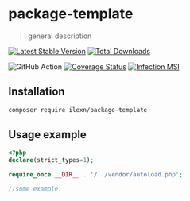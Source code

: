 # package-template
> general description

[![Latest Stable Version](https://poser.pugx.org/ilexn/package-template/v/stable)](https://packagist.org/packages/ilexn/package-template)
[![Total Downloads](https://poser.pugx.org/ilexn/package-template/downloads)](https://packagist.org/packages/ilexn/package-template)

![GitHub Action](https://github.com/iLexN/package-template/workflows/CI%20Check/badge.svg)
[![Coverage Status](https://coveralls.io/repos/github/iLexN/package-template/badge.svg?branch=main)](https://coveralls.io/github/iLexN/package-template?branch=main)
[![Infection MSI](https://badge.stryker-mutator.io/github.com/iLexN/package-template/main)](https://infection.github.io)

## Installation
```sh
composer require ilexn/package-template
```

## Usage example
```php
<?php
declare(strict_types=1);

require_once __DIR__ . '/../vendor/autoload.php';

//some example.
```
